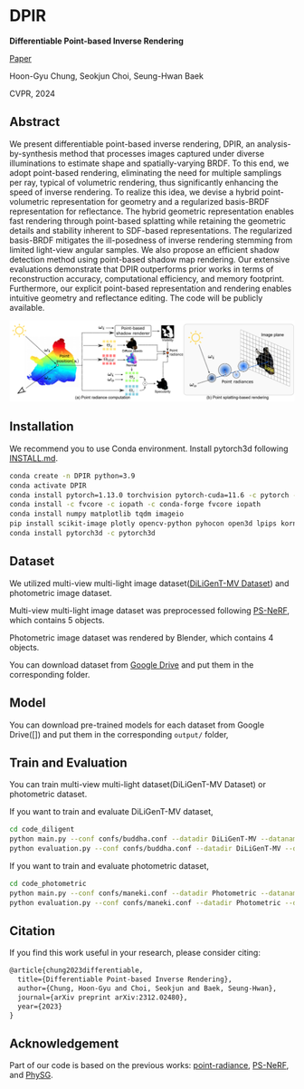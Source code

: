 # DPIR
**Differentiable Point-based Inverse Rendering**

[Paper](https://arxiv.org/abs/2312.02480) 

Hoon-Gyu Chung, Seokjun Choi, Seung-Hwan Baek

CVPR, 2024

## Abstract
We present differentiable point-based inverse rendering, DPIR, an analysis-by-synthesis method that processes images captured under diverse illuminations to estimate shape and spatially-varying BRDF. To this end, we adopt point-based rendering, eliminating the need for multiple samplings per ray, typical of volumetric rendering, thus significantly enhancing the speed of inverse rendering. To realize this idea, we devise a hybrid point-volumetric representation for geometry and a regularized basis-BRDF representation for reflectance. The hybrid geometric representation enables fast rendering through point-based splatting while retaining the geometric details and stability inherent to SDF-based representations. The regularized basis-BRDF mitigates the ill-posedness of inverse rendering stemming from limited light-view angular samples. We also propose an efficient shadow detection method using point-based shadow map rendering. Our extensive evaluations demonstrate that DPIR outperforms prior works in terms of reconstruction accuracy, computational efficiency, and memory footprint. Furthermore, our explicit point-based representation and rendering enables intuitive geometry and reflectance editing. The code will be publicly available.

<p align="center">
    <img src='docs/intro.png' width="800">
</p>

## Installation
We recommend you to use Conda environment. Install pytorch3d following [INSTALL.md](https://github.com/facebookresearch/pytorch3d/blob/main/INSTALL.md).

```bash
conda create -n DPIR python=3.9
conda activate DPIR
conda install pytorch=1.13.0 torchvision pytorch-cuda=11.6 -c pytorch -c nvidia
conda install -c fvcore -c iopath -c conda-forge fvcore iopath
conda install numpy matplotlib tqdm imageio
pip install scikit-image plotly opencv-python pyhocon open3d lpips kornia icecream
conda install pytorch3d -c pytorch3d
```

## Dataset
We utilized multi-view multi-light image dataset([DiLiGenT-MV Dataset](https://sites.google.com/site/photometricstereodata/mv?authuser=0)) and photometric image dataset.

Multi-view multi-light image dataset was preprocessed following [PS-NeRF](https://github.com/ywq/psnerf), which contains 5 objects.

Photometric image dataset was rendered by Blender, which contains 4 objects.

You can download dataset from [Google Drive](https://drive.google.com/drive/folders/1mxabFe4BoZozNW6LF_FOT9ZFkgvpJxX6) and put them in the corresponding folder.

## Model
You can download pre-trained models for each dataset from Google Drive([]) and put them in the corresponding `output/` folder,

## Train and Evaluation
You can train multi-view multi-light dataset(DiLiGenT-MV Dataset) or photometric dataset.

If you want to train and evaluate DiLiGenT-MV dataset,
```bash
cd code_diligent
python main.py --conf confs/buddha.conf --datadir DiLiGenT-MV --dataname buddha --basedir output
python evaluation.py --conf confs/buddha.conf --datadir DiLiGenT-MV --dataname buddha --basedir output
```
If you want to train and evaluate photometric dataset,
```bash
cd code_photometric
python main.py --conf confs/maneki.conf --datadir Photometric --dataname maneki --basedir output
python evaluation.py --conf confs/maneki.conf --datadir Photometric --dataname maneki --basedir output
```

## Citation
If you find this work useful in your research, please consider citing: 
```
@article{chung2023differentiable,
  title={Differentiable Point-based Inverse Rendering},
  author={Chung, Hoon-Gyu and Choi, Seokjun and Baek, Seung-Hwan},
  journal={arXiv preprint arXiv:2312.02480},
  year={2023}
}
```
## Acknowledgement
Part of our code is based on the previous works: [point-radiance](https://github.com/sjtuzq/point-radiance), [PS-NeRF](https://github.com/ywq/psnerf), and [PhySG](https://github.com/Kai-46/PhySG).
